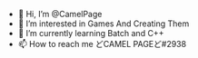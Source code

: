 - 👋 Hi, I’m @CamelPage
- 👀 I’m interested in Games And Creating Them
- 🌱 I’m currently learning Batch and C++
- 📫 How to reach me どCAMEL PAGEど#2938

<!---
CamelPage/CamelPage is a ✨ special ✨ repository because its `README.md` (this file) appears on your GitHub profile.
You can click the Preview link to take a look at your changes.
--->
